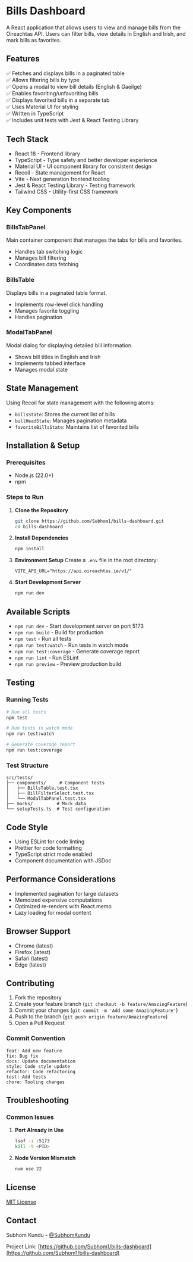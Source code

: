 # Bills Dashboard

A React application that allows users to view and manage bills from the Oireachtas API.
Users can filter bills, view details in English and Irish, and mark bills as favorites.

## Features

✅ Fetches and displays bills in a paginated table  
✅ Allows filtering bills by type  
✅ Opens a modal to view bill details (English & Gaeilge)  
✅ Enables favoriting/unfavoriting bills  
✅ Displays favorited bills in a separate tab  
✅ Uses Material UI for styling  
✅ Written in TypeScript  
✅ Includes unit tests with Jest & React Testing Library

## Tech Stack

- React 18 - Frontend library
- TypeScript - Type safety and better developer experience
- Material UI - UI component library for consistent design
- Recoil - State management for React
- Vite - Next generation frontend tooling
- Jest & React Testing Library - Testing framework
- Tailwind CSS - Utility-first CSS framework

## Key Components

### BillsTabPanel

Main container component that manages the tabs for bills and favorites.

- Handles tab switching logic
- Manages bill filtering
- Coordinates data fetching

### BillsTable

Displays bills in a paginated table format.

- Implements row-level click handling
- Manages favorite toggling
- Handles pagination

### ModalTabPanel

Modal dialog for displaying detailed bill information.

- Shows bill titles in English and Irish
- Implements tabbed interface
- Manages modal state

## State Management

Using Recoil for state management with the following atoms:

- `billsState`: Stores the current list of bills
- `billHeadState`: Manages pagination metadata
- `favoriteBillsState`: Maintains list of favorited bills

## Installation & Setup

### Prerequisites

- Node.js (22.0+)
- npm

### Steps to Run

1. **Clone the Repository**

   ```sh
   git clone https://github.com/Subhom1/bills-dashboard.git
   cd bills-dashboard
   ```

2. **Install Dependencies**

   ```sh
   npm install
   ```

3. **Environment Setup**
   Create a `.env` file in the root directory:

   ```env
   VITE_API_URL="https://api.oireachtas.ie/v1/"
   ```

4. **Start Development Server**
   ```sh
   npm run dev
   ```

## Available Scripts

- `npm run dev` - Start development server on port 5173
- `npm run build` - Build for production
- `npm test` - Run all tests
- `npm run test:watch` - Run tests in watch mode
- `npm run test:coverage` - Generate coverage report
- `npm run lint` - Run ESLint
- `npm run preview` - Preview production build

## Testing

### Running Tests

```sh
# Run all tests
npm test

# Run tests in watch mode
npm run test:watch

# Generate coverage report
npm run test:coverage
```

### Test Structure

```
src/tests/
├── components/     # Component tests
│   ├── BillsTable.test.tsx
│   ├── BillFilterSelect.test.tsx
│   └── ModalTabPanel.test.tsx
├── mocks/         # Mock data
└── setupTests.ts  # Test configuration
```

## Code Style

- Using ESLint for code linting
- Prettier for code formatting
- TypeScript strict mode enabled
- Component documentation with JSDoc

## Performance Considerations

- Implemented pagination for large datasets
- Memoized expensive computations
- Optimized re-renders with React.memo
- Lazy loading for modal content

## Browser Support

- Chrome (latest)
- Firefox (latest)
- Safari (latest)
- Edge (latest)

## Contributing

1. Fork the repository
2. Create your feature branch (`git checkout -b feature/AmazingFeature`)
3. Commit your changes (`git commit -m 'Add some AmazingFeature'`)
4. Push to the branch (`git push origin feature/AmazingFeature`)
5. Open a Pull Request

### Commit Convention

```
feat: Add new feature
fix: Bug fix
docs: Update documentation
style: Code style update
refactor: Code refactoring
test: Add tests
chore: Tooling changes
```

## Troubleshooting

### Common Issues

1. **Port Already in Use**

   ```sh
   lsof -i :5173
   kill -9 <PID>
   ```

2. **Node Version Mismatch**
   ```sh
   nvm use 22
   ```

## License

[MIT License](LICENSE)

## Contact

Subhom Kundu - [@SubhomKundu](https://twitter.com/subhom_Kundu)

Project Link: [https://github.com/Subhom1/bills-dashboard](https://github.com/Subhom1/bills-dashboard)

